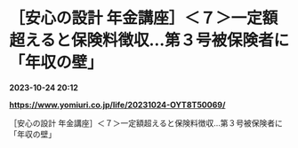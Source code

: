 # ［安心の設計 年金講座］＜７＞一定額超えると保険料徴収…第３号被保険者に「年収の壁」

**2023-10-24 20:12**

**https://www.yomiuri.co.jp/life/20231024-OYT8T50069/**

［安心の設計 年金講座］＜７＞一定額超えると保険料徴収…第３号被保険者に「年収の壁」